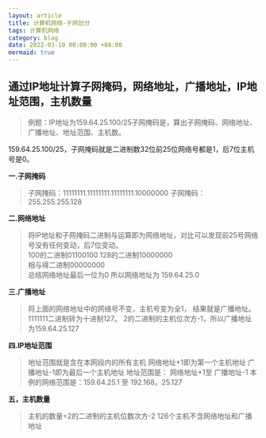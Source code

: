 ```yaml
---
layout: article
title: 计算机网络-子网划分
tags: 计算机网络
category: blog
date: 2022-03-10 00:00:00 +08:00
mermaid: true
---
```


## 通过IP地址计算子网掩码，网络地址，广播地址，IP地址范围，主机数量

>例题：IP地址为159.64.25.100/25子网掩码是，算出子网掩码、网络地址、广播地址、地址范围、主机数。

159.64.25.100/25，子网掩码就是二进制数32位前25位网络号都是1，后7位主机号是0。

**一.子网掩码**
> 子网掩码：11111111.11111111.11111111.10000000
> 子网掩码：255.255.255.128

**二.网络地址**

>  将IP地址和子网掩码二进制与运算即为网络地址，对比可以发现前25号网络号没有任何变动，后7位变动。  
>  100的二进制01100100 
> 128的二进制10000000  
> 相与得二进制00000000  
> 总结网络地址最后一位为0
> 所以网络地址为 159.64.25.0
 
 **三.广播地址**

>  将上面的网络地址中的网络号不变，主机号变为全1，
>  结果就是广播地址。1111111二进制转为十进制127。 
> 2的二进制的主机位次方-1，所以广播地址为159.64.25.127

 **四.IP地址范围**
 

> 地址范围就是含在本网段内的所有主机
> 网络地址+1即为第一个主机地址
> 广播地址-1即为最后一个主机地址
地址范围是： 网络地址+1至 广播地址-1
本例的网络范围是：159.64.25.1 至 192.168。25.127

**五，主机数量**

>  主机的数量=2的二进制的主机位数次方-2
> 126个主机不含网络地址和广播地址

 
 
 
 
 
